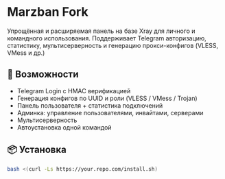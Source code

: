 # Marzban Fork

Упрощённая и расширяемая панель на базе Xray для личного и командного использования. Поддерживает Telegram авторизацию, статистику, мультисерверность и генерацию прокси-конфигов (VLESS, VMess и др.)

## 🚀 Возможности
- Telegram Login с HMAC верификацией
- Генерация конфигов по UUID и роли (VLESS / VMess / Trojan)
- Панель пользователя + статистика подключений
- Админка: управление пользователями, инвайтами, серверами
- Мультисерверность
- Автоустановка одной командой

## 📦 Установка
```bash
bash <(curl -Ls https://your.repo.com/install.sh)
